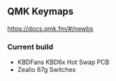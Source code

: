 ## QMK Keymaps

https://docs.qmk.fm/#/newbs

### Current build
- KBDFans KBD6x Hot Swap PCB
- Zealio 67g Switches

